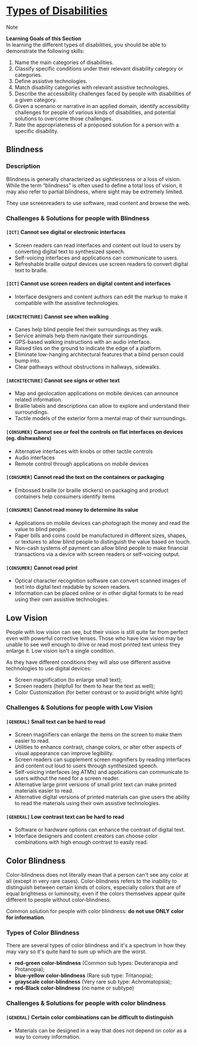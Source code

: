 # [Types of Disabilities](https://dequeuniversity.com/class/iaap-cpacc/types-of-disabilities/)

> [!NOTE]
> **Learning Goals of this Section**  
> In learning the different types of disabilities, you should be able to demonstrate the following skills:
> 1. Name the main categories of disabilities.
> 2. Classify specific conditions under their relevant disability category or categories.
> 3. Define assistive technologies.
> 4. Match disability categories with relevant assistive technologies.
> 5. Describe the accessibility challenges faced by people with disabilities of a given category.
> 6. Given a scenario or narrative in an applied domain, identify accessibility challenges for people of various kinds of disabilities, and potential solutions to overcome those challenges.
> 7. Rate the appropriateness of a proposed solution for a person with a specific disability.

## Blindness

### Description
Blindness is generally characterized as sightlessness or a loss of vision. While the term “blindness” is often used to define a total loss of vision, it may also refer to partial blindness, where sight may be extremely limited.

They use screenreaders to use software, read content and browse the web.

### Challenges & Solutions for people with Blindness

#### `[ICT]` Cannot see digital or electronic interfaces
- Screen readers can read interfaces and content out loud to users by converting digital text to synthesized speech.
- Self-voicing interfaces and applications can communicate to users.
- Refreshable braille output devices use screen readers to convert digital text to braille.

#### `[ICT]` Cannot use screen readers on digital content and interfaces
- Interface designers and content authors can edit the markup to make it compatible with the assistive technologies.

#### `[ARCHITECTURE]` Cannot see when walking
- Canes help blind people feel their surroundings as they walk.
- Service animals help them navigate their surroundings.
- GPS-based walking instructions with an audio interface.
- Raised tiles on the ground to indicate the edge of a platform.
- Eliminate low-hanging architectural features that a blind person could bump into.
- Clear pathways without obstructions in hallways, sidewalks.

#### `[ARCHITECTURE]` Cannot see signs or other text
- Map and geolocation applications on mobile devices can announce related information.
- Braille labels and descriptions can allow to explore and understand their surroundings.
- Tactile models of the exterior form a mental map of their surroundings.

#### `[CONSUMER]` Cannot see or feel the controls on flat interfaces on devices (eg. dishwashers)
- Alternative interfaces with knobs or other tactile controls
- Audio interfaces
- Remote control through applications on mobile devices

#### `[CONSUMER]` Cannot read the text on the containers or packaging
- Embossed braille (or braille stickers) on packaging and product containers help consumers identify items

#### `[CONSUMER]` Cannot read money to determine its value
- Applications on mobile devices can photograph the money and read the value to blind people.
- Paper bills and coins could be manufactured in different sizes, shapes, or textures to allow blind people to distinguish the value based on touch.
- Non-cash systems of payment can allow blind people to make financial transactions via a device with screen readers or self-voicing output.

#### `[CONSUMER]` Cannot read print
- Optical character recognition software can convert scanned images of text into digital text readable by screen readers.
- Information can be placed online or in other digital formats to be read using their own assistive technologies.

## Low Vision
People with low vision can see, but their vision is still quite far from perfect even with powerful corrective lenses. Those who have low vision may be unable to see well enough to drive or read most printed text unless they enlarge it. Low vision isn't a single condition.

As they have different conditions they will also use different assitive technologies to use digital devices:
- Screen magnification (to enlarge small text);
- Screen readers (helpfull for them to hear the text as well);
- Color Customization (for better contrast or to avoid bright white light)

### Challenges & Solutions for people with Low Vision

#### `[GENERAL]` Small text can be hard to read
- Screen magnifiers can enlarge the items on the screen to make them easier to read.
- Utilities to enhance contrast, change colors, or alter other aspects of visual appearance can improve legibility.
- Screen readers can supplement screen magnifiers by reading interfaces and content out loud to users through synthesized speech.
- Self-voicing interfaces (eg ATMs) and applications can communicate to users without the need for a screen reader.
- Alternative large print versions of small print text can make printed materials easier to read.
- Alternative digital versions of printed materials can give users the ability to read the materials using their own assistive technologies.

#### `[GENERAL]` Low contrast text can be hard to read
- Software or hardware options can enhance the contrast of digital text.
- Interface designers and content creators can choose color combinations with high enough contrast to easily read.

## Color Blindness
Color-blindness does not literally mean that a person can't see any color at all (except in very rare cases). Color-blindness refers to the inability to distinguish between certain kinds of colors, especially colors that are of equal brightness or luminosity, even if the colors themselves appear quite different to people without color-blindness.

Common solution for people with color blindness: **do not use ONLY color for information**.

### Types of Color Blindness
There are several types of color blindness and it's a spectrum in how they may vary so it's quite hard to sum up which are the worst.

- **red-green color-blindness** (Common sub types: Deuteranopia and Protanopia);
- **blue-yellow color-blindness** (Rare sub type: Tritanopia);
- **grayscale color-blindness** (Very rare sub type: Achromatopsia);
- **red-Black color-blindness** (no name or subtype)

### Challenges & Solutions for people with color blindness

#### `[GENERAL]` Certain color combinations can be difficult to distinguish
- Materials can be designed in a way that does not depend on color as a way to convey information.